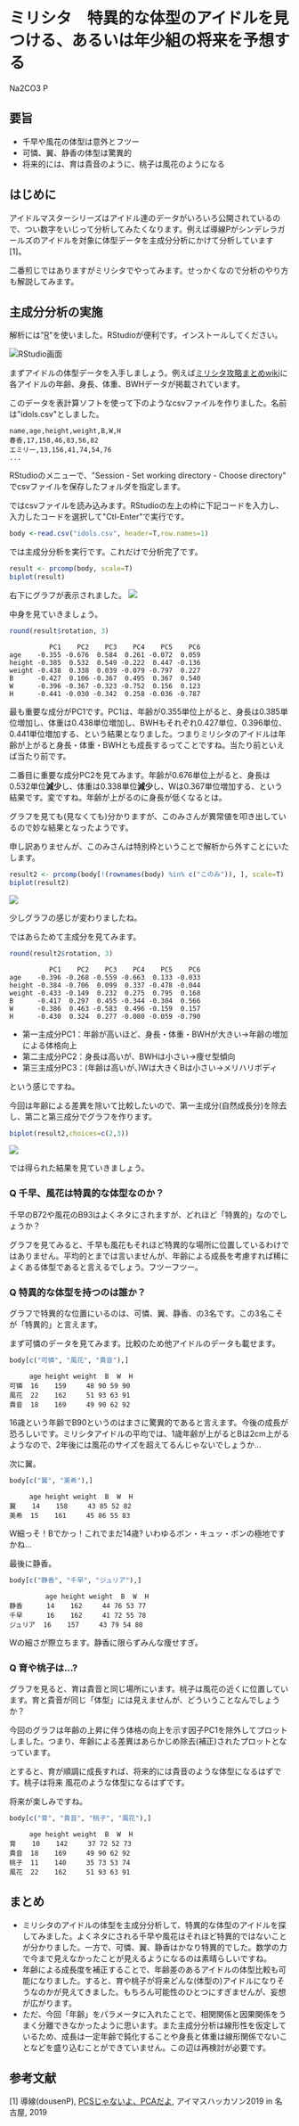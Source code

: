 # ミリシタ　特異的な体型のアイドルを見つける、あるいは年少組の将来を予想する

Na2CO3 P

## 要旨

* 千早や風花の体型は意外とフツー
* 可憐、翼、静香の体型は驚異的
* 将来的には、育は貴音のように、桃子は風花のようになる

## はじめに

アイドルマスターシリーズはアイドル達のデータがいろいろ公開されているので、つい数字をいじって分析してみたくなります。例えば導線Pがシンデレラガールズのアイドルを対象に体型データを主成分分析にかけて分析しています[1]。

二番煎じではありますがミリシタでやってみます。せっかくなので分析のやり方も解説してみます。

## 主成分分析の実施

解析には"[R](https://www.r-project.org/)"を使いました。RStudioが便利です。インストールしてください。

![RStudio画面](2020-08-29-14-52-03.png)

まずアイドルの体型データを入手しましょう。例えば[ミリシタ攻略まとめwiki](https://imasml-theater-wiki.gamerch.com/%E3%83%9F%E3%83%AA%E3%82%B7%E3%82%BF%20%E3%82%A2%E3%82%A4%E3%83%89%E3%83%AB%E4%B8%80%E8%A6%A7)に各アイドルの年齢、身長、体重、BWHデータが掲載されています。

このデータを表計算ソフトを使って下のようなcsvファイルを作りました。名前は"idols.csv"としました。

```
name,age,height,weight,B,W,H
春香,17,158,46,83,56,82
エミリー,13,156,41,74,54,76
...
```

RStudioのメニューで、"Session - Set working directory - Choose directory" でcsvファイルを保存したフォルダを指定します。

ではcsvファイルを読み込みます。RStudioの左上の枠に下記コードを入力し、入力したコードを選択して"Ctl-Enter"で実行です。
```R
body <-read.csv("idols.csv", header=T,row.names=1)
```

では主成分分析を実行です。これだけで分析完了です。
```R
result <- prcomp(body, scale=T)
biplot(result)
```
右下にグラフが表示されました。
![](2020-08-29-15-08-05.png)

中身を見ていきましょう。
```R
round(result$rotation, 3)
```
```
          PC1    PC2    PC3    PC4    PC5    PC6
age    -0.355 -0.676  0.584  0.261 -0.072  0.059
height -0.385  0.532  0.549 -0.222  0.447 -0.136
weight -0.438  0.338  0.039 -0.079 -0.797  0.227
B      -0.427  0.106 -0.367  0.495  0.367  0.540
W      -0.396 -0.367 -0.323 -0.752  0.156  0.123
H      -0.441 -0.030 -0.342  0.258 -0.036 -0.787
```
最も重要な成分がPC1です。PC1は、年齢が0.355単位上がると、身長は0.385単位増加し、体重は0.438単位増加し、BWHもそれぞれ0.427単位、0.396単位、0.441単位増加する、という結果となりました。つまりミリシタのアイドルは年齢が上がると身長・体重・BWHとも成長するってことですね。当たり前といえば当たり前です。

二番目に重要な成分PC2を見てみます。年齢が0.676単位上がると、身長は0.532単位**減少**し、体重は0.338単位**減少**し、Wは0.367単位増加する、という結果です。変ですね。年齢が上がるのに身長が低くなるとは。

グラフを見ても(見なくても)分かりますが、このみさんが異常値を叩き出しているので妙な結果となったようです。

申し訳ありませんが、このみさんは特別枠ということで解析から外すことにいたします。

```R
result2 <- prcomp(body[!(rownames(body) %in% c("このみ")), ], scale=T)
biplot(result2)
```
![](2020-08-29-15-28-04.png)

少しグラフの感じが変わりましたね。

ではあらためて主成分を見てみます。

```R
round(result2$rotation, 3)
```

```
          PC1    PC2    PC3    PC4    PC5    PC6
age    -0.396 -0.268 -0.559 -0.663  0.133 -0.033
height -0.384 -0.706  0.099  0.337 -0.478 -0.044
weight -0.433 -0.149  0.232  0.275  0.795  0.168
B      -0.417  0.297  0.455 -0.344 -0.304  0.566
W      -0.386  0.463 -0.583  0.496 -0.159  0.157
H      -0.430  0.324  0.277 -0.080 -0.059 -0.790
```
* 第一主成分PC1：年齢が高いほど、身長・体重・BWHが大きい→年齢の増加による体格向上
* 第二主成分PC2：身長は高いが、BWHは小さい→痩せ型傾向
* 第三主成分PC3：(年齢は高いが、)Wは大きくBは小さい→メリハリボディ

という感じですね。

今回は年齢による差異を除いて比較したいので、第一主成分(自然成長分)を除去し、第二と第三成分でグラフを作ります。

```R
biplot(result2,choices=c(2,3))
```
![](2020-08-29-15-48-58.png)

では得られた結果を見ていきましょう。

### Q 千早、風花は特異的な体型なのか？

千早のB72や風花のB93はよくネタにされますが、どれほど「特異的」なのでしょうか？

グラフを見てみると、千早も風花もそれほど特異的な場所に位置しているわけではありません。平均的とまでは言いませんが、年齢による成長を考慮すれば稀によくある体型であると言えるでしょう。フツーフツー。

### Q 特異的な体型を持つのは誰か？

グラフで特異的な位置にいるのは、可憐、翼、静香、の3名です。この3名こそが「特異的」と言えます。

まず可憐のデータを見てみます。比較のため他アイドルのデータも載せます。

```R
body[c("可憐", "風花", "貴音"),]
```
```
     age height weight  B  W  H
可憐  16    159     48 90 59 90
風花  22    162     51 93 63 91
貴音  18    169     49 90 62 92
```
16歳という年齢でB90というのはまさに驚異的であると言えます。今後の成長が恐ろしいです。ミリシタアイドルの平均では、1歳年齢が上がるとBは2cm上がるようなので、2年後には風花のサイズを超えてるんじゃないでしょうか…

次に翼。
```R
body[c("翼", "美希"),]
```
```
     age height weight  B  W  H
翼    14    158     43 85 52 82
美希  15    161     45 86 55 83
```

W細っそ！Bでかっ！これでまだ14歳? いわゆるボン・キュッ・ボンの極地ですかね…

最後に静香。

```R
body[c("静香", "千早", "ジュリア"),]
```
```
         age height weight  B  W  H
静香      14    162     44 76 53 77
千早      16    162     41 72 55 78
ジュリア  16    157     43 79 54 80
```
Wの細さが際立ちます。静香に限らずみんな痩せすぎ。

### Q 育や桃子は…?

グラフを見ると、育は貴音と同じ場所にいます。桃子は風花の近くに位置しています。育と貴音が同じ「体型」には見えませんが、どういうことなんでしょうか？

今回のグラフは年齢の上昇に伴う体格の向上を示す因子PC1を除外してプロットしました。つまり、年齢による差異はあらかじめ除去(補正)されたプロットとなっています。

とすると、育が順調に成長すれば、将来的には貴音のような体型になるはずです。桃子は将来 風花のような体型になるはずです。

将来が楽しみですね。
```R
body[c("育", "貴音", "桃子", "風花"),]
```
```
     age height weight  B  W  H
育    10    142     37 72 52 73
貴音  18    169     49 90 62 92
桃子  11    140     35 73 53 74
風花  22    162     51 93 63 91
```

## まとめ

* ミリシタのアイドルの体型を主成分分析して、特異的な体型のアイドルを探してみました。よくネタにされる千早や風花はそれほど特異的ではないことが分かりました。一方で、可憐、翼、静香はかなり特異的でした。数学の力で今まで見えなかったことが見えるようになるのは素晴らしいですね。
* 年齢による成長度を補正することで、年齢差のあるアイドルの体型比較も可能になりました。すると、育や桃子が将来どんな(体型の)アイドルになりそうなのかが見えてきました。もちろん可能性のひとつにすぎませんが、妄想が広がります。
* ただ、今回「年齢」をパラメータに入れたことで、相関関係と因果関係をうまく分離できなかったように思います。また主成分分析は線形性を仮定しているため、成長は一定年齢で鈍化することや身長と体重は線形関係でないことなどを盛り込むことができていません。この辺は再検討が必要です。

## 参考文献

[1] 導線(dousenP), [PCSじゃないよ、PCAだよ](https://www.slideshare.net/maraigue/pcspca), アイマスハッカソン2019 in 名古屋, 2019